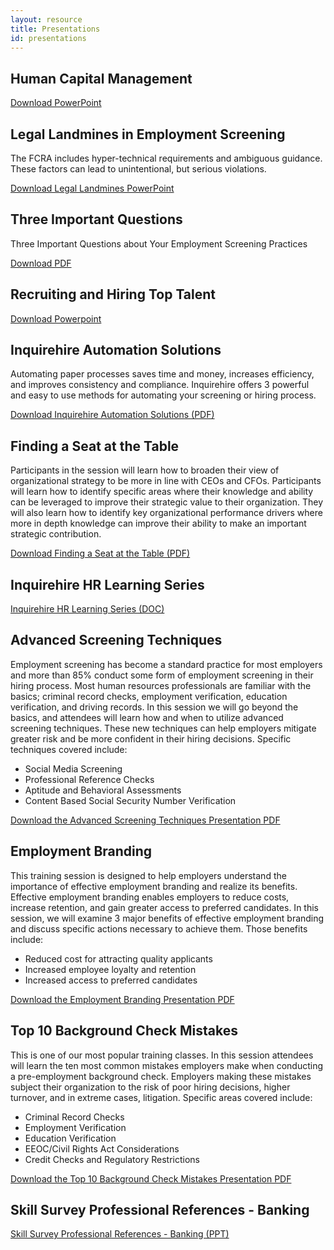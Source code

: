 ```yaml
---
layout: resource
title: Presentations
id: presentations
---
```


## Human Capital Management

[Download PowerPoint](/assets/files/presentations/human-capital-management.pptx)


## Legal Landmines in Employment Screening

The FCRA includes hyper-technical requirements and ambiguous guidance. These factors can lead to unintentional, but serious violations.

[Download Legal Landmines PowerPoint](/assets/files/presentations/legal-landmines.pptx)

## Three Important Questions

Three Important Questions about Your Employment Screening Practices

[Download PDF](/assets/files/presentations/three-important-questions.pdf)

## Recruiting and Hiring Top Talent

[Download Powerpoint](/assets/files/presentations/recruiting-and-hiring-top-talent.pptx)


## Inquirehire Automation Solutions

Automating paper processes saves time and money, increases efficiency, and improves consistency and compliance. Inquirehire offers 3 powerful and easy to use methods for automating your screening or hiring process.</p>

[Download Inquirehire Automation Solutions (PDF)][7]


## Finding a Seat at the Table

Participants in the session will learn how to broaden their view of organizational strategy to be more in line with CEOs and CFOs. Participants will learn how to identify specific areas where their knowledge and ability can be leveraged to improve their strategic value to their organization. They will also learn how to identify key organizational performance drivers where more in depth knowledge can improve their ability to make an important strategic contribution.

[Download Finding a Seat at the Table (PDF)][1]


## Inquirehire HR Learning Series

[Inquirehire HR Learning Series (DOC)][2]


## Advanced Screening Techniques

Employment screening has become a standard practice for most employers and more than 85% conduct some form of employment screening in their hiring process. Most human resources professionals are familiar with the basics; criminal record checks, employment verification, education verification, and driving records. In this session we will go beyond the basics, and attendees will learn how and when to utilize advanced screening techniques. These new techniques can help employers mitigate greater risk and be more confident in their hiring decisions. Specific techniques covered include:

 - Social Media Screening
 - Professional Reference Checks
 - Aptitude and Behavioral Assessments
 - Content Based Social Security Number Verification

[Download the Advanced Screening Techniques Presentation PDF][3]

## Employment Branding

This training session is designed to help employers understand the importance of effective employment branding and realize its benefits. Effective employment branding enables employers to reduce costs, increase retention, and gain greater access to preferred candidates. In this session, we will examine 3 major benefits of effective employment branding and discuss specific actions necessary to achieve them. Those benefits include:

 - Reduced cost for attracting quality applicants
 - Increased employee loyalty and retention
 - Increased access to preferred candidates

[Download the Employment Branding Presentation PDF][4]

## Top 10 Background Check Mistakes

This is one of our most popular training classes. In this session attendees will learn the ten most common mistakes employers make when conducting a pre-employment background check. Employers making these mistakes subject their organization to the risk of poor hiring decisions, higher turnover, and in extreme cases, litigation. Specific areas covered include:

 - Criminal Record Checks
 - Employment Verification
 - Education Verification
 - EEOC/Civil Rights Act Considerations
 - Credit Checks and Regulatory Restrictions

[Download the Top 10 Background Check Mistakes Presentation PDF][5]

## Skill Survey Professional References - Banking

[Skill Survey Professional References - Banking (PPT)][6]


[1]: /assets/files/presentations/finding-a-seat-at-the-table.pdf
[2]: /assets/files/presentations/inquirehire-hr-learning-series.doc
[3]: /assets/files/presentations/advanced-screening-techniques.pdf
[4]: /assets/files/presentations/employment-branding.pdf
[5]: /assets/files/presentations/top-10-background-check-mistakes.pdf
[6]: /assets/files/presentations/skill-survey-professional-references-banking.pptx
[7]: /assets/files/presentations/inquirehire-automation.pdf
